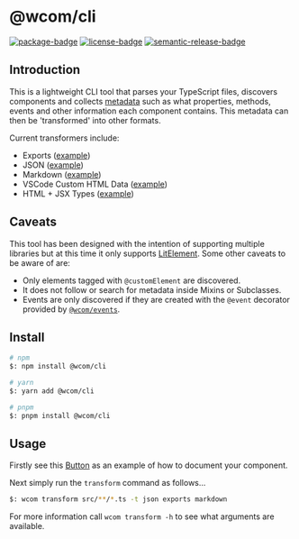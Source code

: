 # @wcom/cli

[![package-badge]][package]
[![license-badge]][license]
[![semantic-release-badge]][semantic-release]

[package]: https://www.npmjs.com/package/@wcom/cli
[package-badge]: https://img.shields.io/npm/v/@wcom/cli
[license]: https://github.com/wcom-js/cli/blob/main/LICENSE
[license-badge]: https://img.shields.io/github/license/wcom-js/cli
[semantic-release]: https://github.com/semantic-release/semantic-release
[semantic-release-badge]: https://img.shields.io/badge/%20%20%F0%9F%93%A6%F0%9F%9A%80-semantic--release-e10079.svg

## Introduction

This is a lightweight CLI tool that parses your TypeScript files, discovers components and 
collects [metadata](./src/discover/ComponentMeta.ts) such as what properties, methods, events and 
other information each component contains. This metadata can then be 'transformed' into other formats.

Current transformers include:

- Exports ([example](https://github.com/wcom-js/lit-test/blob/main/src/components/index.ts))
- JSON ([example](https://github.com/wcom-js/lit-test/blob/main/custom-elements.json))
- Markdown ([example](https://github.com/wcom-js/lit-test/tree/main/docs))
- VSCode Custom HTML Data ([example](https://github.com/wcom-js/lit-test/blob/main/vscode.html-data.json))
- HTML + JSX Types ([example](https://github.com/wcom-js/lit-test/blob/main/src/components.d.ts))

## Caveats

This tool has been designed with the intention of supporting multiple libraries but at this 
time it only supports [LitElement](https://lit-element.polymer-project.org). Some other caveats 
to be aware of are:

- Only elements tagged with `@customElement` are discovered.
- It does not follow or search for metadata inside Mixins or Subclasses.
- Events are only discovered if they are created with the `@event` decorator provided by 
[`@wcom/events`](https://github.com/wcom-js/events).

## Install

```bash
# npm
$: npm install @wcom/cli

# yarn
$: yarn add @wcom/cli

# pnpm
$: pnpm install @wcom/cli
```

## Usage

Firstly see this [Button](https://github.com/wcom-js/lit-test/blob/main/src/components/button/button.component.ts) 
as an example of how to document your component.

Next simply run the `transform` command as follows...

```bash
$: wcom transform src/**/*.ts -t json exports markdown
```

For more information call `wcom transform -h` to see what arguments are available.